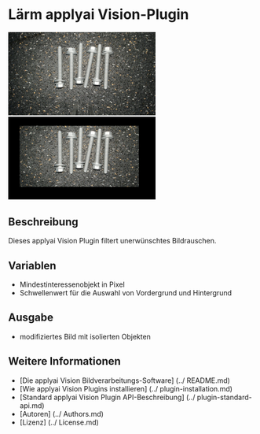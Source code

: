 # Lärm applyai Vision-Plugin

<Div style = "float: left;">
<Img src = "./example_in.jpg" width = "300" alt = "Eingabebild">
<Img src = "./example_out.jpg" width = "300" alt = "Ausgangsbild">
</ Div>

## Beschreibung
Dieses applyai Vision Plugin filtert unerwünschtes Bildrauschen.

## Variablen
- Mindestinteressenobjekt in Pixel
- Schwellenwert für die Auswahl von Vordergrund und Hintergrund

## Ausgabe
- modifiziertes Bild mit isolierten Objekten

## Weitere Informationen
- [Die applyai Vision Bildverarbeitungs-Software] (../ README.md)
- [Wie applyai Vision Plugins installieren] (../ plugin-installation.md)
- [Standard applyai Vision Plugin API-Beschreibung] (../ plugin-standard-api.md)
- [Autoren] (../ Authors.md)
- [Lizenz] (../ License.md)